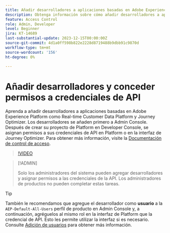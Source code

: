 ```yaml
---
title: Añadir desarrolladores a aplicaciones basadas en Adobe Experience Platform
description: Obtenga información sobre cómo añadir desarrolladores a aplicaciones basadas en Adobe Experience Platform y conceder permisos a credenciales de API
feature: Access Control
role: Admin, Developer
level: Beginner
jira: KT-14689
last-substantial-update: 2023-12-15T00:00:00Z
source-git-commit: 4d1a0ff598b822e2228d8719488b9dbb91c9870d
workflow-type: tm+mt
source-wordcount: '156'
ht-degree: 0%

---
```


# Añadir desarrolladores y conceder permisos a credenciales de API

Aprenda a añadir desarrolladores a aplicaciones basadas en Adobe Experience Platform como Real-time Customer Data Platform y Journey Optimizer. Los desarrolladores se añaden primero a Admin Console. Después de crear su proyecto de Platform en Developer Console, se asignan permisos a sus credenciales de API en Platform o en la interfaz de Journey Optimizer. Para obtener más información, visite la [Documentación de control de acceso](https://experienceleague.adobe.com/docs/experience-platform/access-control/home.html?lang=es).

>[!VIDEO](https://video.tv.adobe.com/v/3426407?learn=on)

>[!ADMIN]
>
>Solo los administradores del sistema pueden agregar desarrolladores y asignar permisos a las credenciales de la API. Los administradores de productos no pueden completar estas tareas.

>[!TIP]
>
>También le recomendamos que agregue el desarrollador como **usuario** a la `AEP-Default-All-Users` perfil de producto en Admin Console y, a continuación, agréguelos al mismo rol en la interfaz de Platform que la credencial de API. Esto les permite utilizar la interfaz si es necesario. Consulte [Adición de usuarios](add-users.md) para obtener más información.

